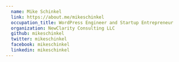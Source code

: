 ```yaml
---
  name: Mike Schinkel
  link: https://about.me/mikeschinkel
  occupation_title: WordPress Engineer and Startup Entrepreneur
  organization: NewClarity Consulting LLC
  github: mikeschinkel
  twitter: mikeschinkel
  facebook: mikeschinkel
  linkedin: mikeschinkel
---
```

